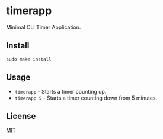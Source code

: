 # timerapp
Minimal CLI Timer Application.

## Install
`sudo make install`

## Usage
* `timerapp` - Starts a timer counting up.
* `timerapp 5` - Starts a timer counting down from 5 minutes.

## License
[MIT](README.md)

